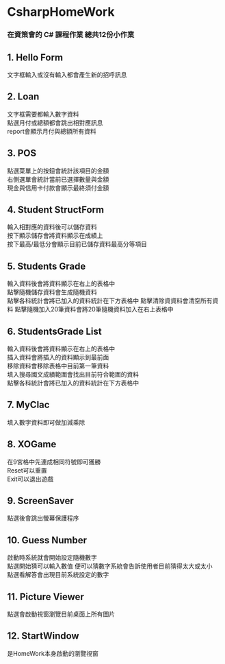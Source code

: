 # CsharpHomeWork
### 在資策會的 C# 課程作業 總共12份小作業

## 1. Hello Form
文字框輸入或沒有輸入都會產生新的招呼訊息

## 2. Loan
文字框需要都輸入數字資料  
點選月付或總額都會跳出相對應訊息  
report會顯示月付與總額所有資料  

## 3. POS
點選菜單上的按鈕會統計該項目的金額  
右側選單會統計當前已選擇數量與金額  
現金與信用卡付款會顯示最終須付金額  

## 4. Student StructForm
輸入相對應的資料後可以儲存資料  
按下顯示儲存會將資料顯示在成績上  
按下最高/最低分會顯示目前已儲存資料最高分等項目

## 5. Students Grade
輸入資料後會將資料顯示在右上的表格中   
點擊隨機儲存資料會生成隨機資料  
點擊各科統計會將已加入的資料統計在下方表格中
點擊清除資資料會清空所有資料
點擊隨機加入20筆資料會將20筆隨機資料加入在右上表格中

## 6. StudentsGrade List
輸入資料後會將資料顯示在右上的表格中  
插入資料會將插入的資料顯示到最前面  
移除資料會移除表格中目前第一筆資料  
填入搜尋國文成績範圍會找出目前符合範圍的資料  
點擊各科統計會將已加入的資料統計在下方表格中

## 7. MyClac
填入數字資料即可做加減乘除

## 8. XOGame
在9宮格中先連成相同符號即可獲勝  
Reset可以重置  
Exit可以退出遊戲

## 9. ScreenSaver
點選後會跳出螢幕保護程序

## 10. Guess Number
啟動時系統就會開始設定隨機數字  
點選開始猜可以輸入數值 便可以猜數字系統會告訴使用者目前猜得太大或太小  
點選看解答會出現目前系統設定的數字  

## 11. Picture Viewer
點選會啟動視窗瀏覽目前桌面上所有圖片

## 12. StartWindow
是HomeWork本身啟動的瀏覽視窗
